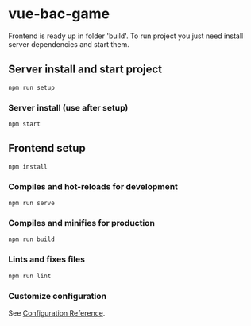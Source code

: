 # vue-bac-game

Frontend is ready up in folder 'build'.
To run project you just need install server dependencies and start them.

## Server install and start project
```
npm run setup
```

### Server install (use after setup)
```
npm start
```

## Frontend setup
```
npm install
```

### Compiles and hot-reloads for development
```
npm run serve
```

### Compiles and minifies for production
```
npm run build
```

### Lints and fixes files
```
npm run lint
```

### Customize configuration
See [Configuration Reference](https://cli.vuejs.org/config/).
